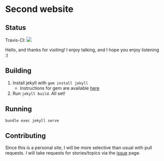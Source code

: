 # Second website

## Status

Travis-CI:
<a href="https://travis-ci.org/jyn514/jyn514.github.io">
<img src="https://travis-ci.org/jyn514/jyn514.github.io.svg?branch=master">
</a>

Hello, and thanks for visiting! I enjoy talking, and I hope you enjoy listening
:)

## Building

1. Install jekyll with `gem install jekyll`
	- Instructions for gem are available [here][ruby]
2. Run `jekyll build`. All set!

## Running
`bundle exec jekyll serve`

## Contributing

Since this is a personal site, I will be more selective than usual
with pull requests. I will take requests for stories/topics via
the [issue](https://github.com/jyn514/second-website) page.

[ruby]: https://rubygems.org/pages/download
